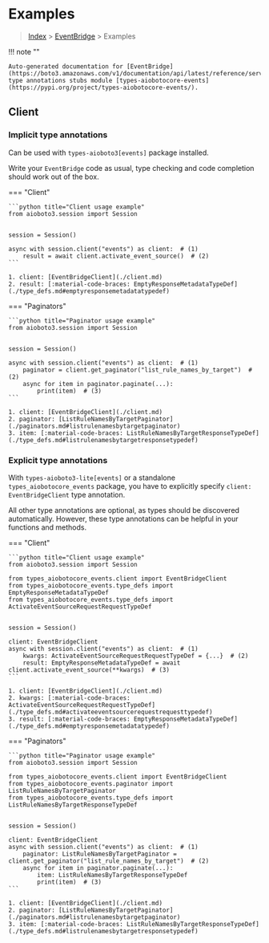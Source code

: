 # Examples

> [Index](../README.md) > [EventBridge](./README.md) > Examples

!!! note ""

    Auto-generated documentation for [EventBridge](https://boto3.amazonaws.com/v1/documentation/api/latest/reference/services/events.html#EventBridge)
    type annotations stubs module [types-aiobotocore-events](https://pypi.org/project/types-aiobotocore-events/).

## Client

### Implicit type annotations

Can be used with `types-aioboto3[events]` package installed.

Write your `EventBridge` code as usual,
type checking and code completion should work out of the box.



=== "Client"

    ```python title="Client usage example"
    from aioboto3.session import Session


    session = Session()

    async with session.client("events") as client:  # (1)
        result = await client.activate_event_source()  # (2)
    ```

    1. client: [EventBridgeClient](./client.md)
    2. result: [:material-code-braces: EmptyResponseMetadataTypeDef](./type_defs.md#emptyresponsemetadatatypedef) 



=== "Paginators"

    ```python title="Paginator usage example"
    from aioboto3.session import Session


    session = Session()

    async with session.client("events") as client:  # (1)
        paginator = client.get_paginator("list_rule_names_by_target")  # (2)
        async for item in paginator.paginate(...):
            print(item)  # (3)
    ```

    1. client: [EventBridgeClient](./client.md)
    2. paginator: [ListRuleNamesByTargetPaginator](./paginators.md#listrulenamesbytargetpaginator)
    3. item: [:material-code-braces: ListRuleNamesByTargetResponseTypeDef](./type_defs.md#listrulenamesbytargetresponsetypedef) 




### Explicit type annotations

With `types-aioboto3-lite[events]`
or a standalone `types_aiobotocore_events` package, you have to explicitly specify
`client: EventBridgeClient` type annotation.

All other type annotations are optional, as types should be discovered automatically.
However, these type annotations can be helpful in your functions and methods.


=== "Client"

    ```python title="Client usage example"
    from aioboto3.session import Session

    from types_aiobotocore_events.client import EventBridgeClient
    from types_aiobotocore_events.type_defs import EmptyResponseMetadataTypeDef
    from types_aiobotocore_events.type_defs import ActivateEventSourceRequestRequestTypeDef


    session = Session()

    client: EventBridgeClient
    async with session.client("events") as client:  # (1)
        kwargs: ActivateEventSourceRequestRequestTypeDef = {...}  # (2)
        result: EmptyResponseMetadataTypeDef = await client.activate_event_source(**kwargs)  # (3)
    ```

    1. client: [EventBridgeClient](./client.md)
    2. kwargs: [:material-code-braces: ActivateEventSourceRequestRequestTypeDef](./type_defs.md#activateeventsourcerequestrequesttypedef) 
    3. result: [:material-code-braces: EmptyResponseMetadataTypeDef](./type_defs.md#emptyresponsemetadatatypedef) 



=== "Paginators"

    ```python title="Paginator usage example"
    from aioboto3.session import Session

    from types_aiobotocore_events.client import EventBridgeClient
    from types_aiobotocore_events.paginator import ListRuleNamesByTargetPaginator
    from types_aiobotocore_events.type_defs import ListRuleNamesByTargetResponseTypeDef


    session = Session()

    client: EventBridgeClient
    async with session.client("events") as client:  # (1)
        paginator: ListRuleNamesByTargetPaginator = client.get_paginator("list_rule_names_by_target")  # (2)
        async for item in paginator.paginate(...):
            item: ListRuleNamesByTargetResponseTypeDef
            print(item)  # (3)
    ```

    1. client: [EventBridgeClient](./client.md)
    2. paginator: [ListRuleNamesByTargetPaginator](./paginators.md#listrulenamesbytargetpaginator)
    3. item: [:material-code-braces: ListRuleNamesByTargetResponseTypeDef](./type_defs.md#listrulenamesbytargetresponsetypedef) 




